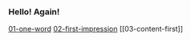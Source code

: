 ### Hello! Again!


[01-one-word](/01-one-word/01-one-word.md)
[02-first-impression](/02-first-impression/02-first-impression.md)
[[03-content-first]]
